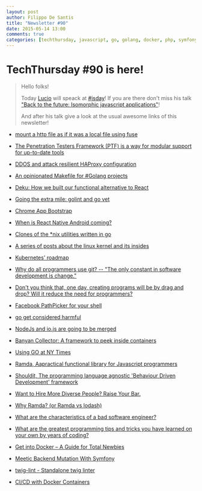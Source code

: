 ```yaml
---
layout: post
author: Filippo De Santis
title: "Newsletter #90"
date: 2015-05-14 13:00
comments: true
categories: [techthursday, javascript, go, golang, docker, php, symfony, jsday]
---
```


# TechThursday #90 is here!

> Hello folks!
>
> Today [Lucio](http://tech.namshi.com/team/#Luciano%20Colosio) will speack at [#jsday](http://2015.jsday.it/)!
> If you are there don't miss his talk ["Back to the future: Isomorphic javascript applications"](http://2015.jsday.it/talk/back-to-the-future-isomorphic-javascript-applications/)!
>
> And after his talk give a look at the usual awesome links of this newsletter!
> 

* [mount a http file as if it was a local file using fuse](http://buff.ly/1EDjeMB)

* [The Penetration Testers Framework (PTF) is a way for modular support for up-to-date tools](http://buff.ly/1EDj4ot)

* [DDOS and attack resilient HAProxy configuration](http://buff.ly/1ATCIfm)

<!-- more -->
* [An opinionated Makefile for #Golang projects](http://buff.ly/1K3Svk2)

* [Deku: How we built our functional alternative to React](http://buff.ly/1QET8kS)

* [Going the extra mile: golint and go vet](http://buff.ly/1G1U9R8)

* [Chrome App Bootstrap](http://buff.ly/1J4CpFp)

* [When is React Native Android coming?](http://buff.ly/1FYYOTN)

* [Clones of the \*nix utilities written in go](http://buff.ly/1comaX2)

* [A series of posts about the linux kernel and its insides](http://buff.ly/1zRJLKj)

* [Kubernetes' roadmap](http://buff.ly/1EoqQ6w)

* [Why do all programmers use git? -- "The only constant in software development is change."](http://buff.ly/1FWNpDQ)

* [Don't you think that, one day, creating programs will be by drag and drop? Will it reduce the need for programmers?](http://buff.ly/1KwNWM4)

* [Facebook PathPicker for your shell](http://buff.ly/1cCNUrA)

* [go get considered harmful](http://buff.ly/1KnnSCS)

* [NodeJs and io.js are going to be merged](https://github.com/iojs/io.js/issues/1664#issuecomment-101828384)

* [Banyan Collector: A framework to peek inside containers](https://github.com/banyanops/collector)

* [Using GO at NY Times](https://www.youtube.com/watch?v=bAQ9ShmXYLY)

* [Ramda, Aapractical functional library for Javascript programmers](http://ramdajs.com/)

* [Shouldit, The programming language agnostic 'Behaviour Driven Development' framework](http://bbc-sport.github.io/ShouldIT/)

* [Want to Hire More Diverse People? Raise Your Bar.](https://medium.com/@joelle_emerson/want-to-hire-more-diverse-people-raise-your-bar-b5d30f91cbd9)

* [Why Ramda? (or Ramda vs lodash)](http://fr.umio.us/why-ramda/)

* [What are the characteristics of a bad software engineer?](http://www.quora.com/What-are-the-characteristics-of-a-bad-software-engineer)

* [ What are the greatest programming tips and tricks you have learned on your own by years of coding?](http://www.quora.com/Computer-Programmers/What-are-the-greatest-programming-tips-and-tricks-you-have-learned-on-your-own-by-years-of-coding)

* [Get into Docker – A Guide for Total Newbies](http://bit.ly/1PkSnQN)

* [Meetic Backend Mutation With Symfony](http://bit.ly/1EFAUs3)

* [twig-lint - Standalone twig linter](http://bit.ly/1bRqvkK)

* [CI/CD with Docker Containers](http://bit.ly/1QLnzpH)

